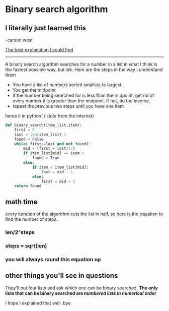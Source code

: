 # Binary search algorithm
## I literally just learned this 
-carson west

[The best explanation I could find](https://www.w3resource.com/python-exercises/data-structures-and-algorithms/python-search-and-sorting-exercise-1.php)

---

A binary search algorithm searches for a number in a list in what I think is the fastest possible way, but idk. Here are the steps in the way I understand them

- You have a list of numbers sorted smallest to largest.
- You get the midpoint
- if the number being searched for is less than the midpoint, get rid of every number it is greater than the midpoint. If not, do the inverse.
- repeat the previous two steps until you have one item

heres it in python( i stole from the internet)
```py
def binary_search(item_list,item):
	first = 0
	last = len(item_list)-1
	found = False
	while( first<=last and not found):
		mid = (first + last)//2
		if item_list[mid] == item :
			found = True
		else:
			if item < item_list[mid]:
				last = mid - 1
			else:
				first = mid + 1	
	return found
```
## math time

every iteration of the algorithm cuts the list in half, so here is the equation to find the number of steps:
### len/2^steps
### steps = sqrt(len)
### you will **always round this equation up**

## other things you'll see in questions
They'll put four lists and ask which one can be binary searched. **The only lists that can be binary searched are ___numbered lists in numerical order___**

I hope I explained that well.
bye